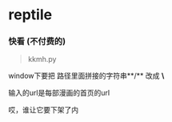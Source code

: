 # reptile
### 快看 (不付费的)
> kkmh.py  

window下要把 路径里面拼接的字符串**/** 改成 **\\**  

输入的url是每部漫画的首页的url  

哎，谁让它要下架了内 
